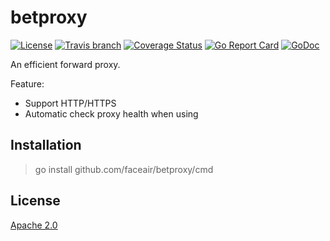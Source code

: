# betproxy

[![License](https://img.shields.io/hexpm/l/plug.svg)](https://raw.githubusercontent.com/faceair/betproxy/master/LICENSE) [![Travis branch](https://img.shields.io/travis/faceair/betproxy/master.svg)](https://travis-ci.org/faceair/betproxy) [![Coverage Status](https://coveralls.io/repos/github/faceair/betproxy/badge.svg?branch=master)](https://coveralls.io/github/faceair/betproxy?branch=master) [![Go Report Card](https://goreportcard.com/badge/github.com/faceair/betproxy)](https://goreportcard.com/report/github.com/faceair/betproxy) [![GoDoc](https://godoc.org/github.com/faceair/betproxy?status.svg)](https://godoc.org/github.com/faceair/betproxy)

An efficient forward proxy.

Feature:

 - Support HTTP/HTTPS
 - Automatic check proxy health when using


## Installation

 > go install github.com/faceair/betproxy/cmd


## License

[Apache 2.0](https://github.com/faceair/betproxy/blob/master/LICENSE)
